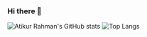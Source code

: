 ### Hi there 👋


![Atikur Rahman's GitHub stats](https://github-readme-stats.vercel.app/api?username=rahman-atik&show_icons=true&theme=dracula) 
![Top Langs](https://github-readme-stats.vercel.app/api/top-langs/?username=rahman-atik&layout=compact&theme=dracula)
